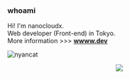 ### whoami  
Hi! I'm nanocloudx.  
Web developer (Front-end) in Tokyo.  
More information >>> **[wwww.dev](https://wwww.dev/)**

![nyancat](https://wwww.dev/images/nyancat.png)

<p align="center">
  <img src="https://github-profile-trophy.vercel.app/?username=nanocloudx">
</p>
